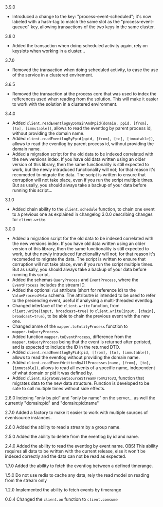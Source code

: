 3.9.0
- Introduced a change to the key: "process-event-scheduled"; it's now labeled with a hash-tag to match the same slot as the "process-event-queued" key, allowing transactions of the two keys in the same cluster.

3.8.0
- Added the transaction when doing scheduled activity again, rely on keyslots when working in a cluster...

3.7.0
- Removed the transaction when doing scheduled activity, to ease the use of the service in a clustered envirement.

3.6.5
- Removed the transaction at the process core that was used to index the refferences used when reading from the solution. This will make it easier to work with the solution in a clustered environment.

3.4.0
- Added `client.readEventlogByDomainAndPpid(domain, ppid, [from], [to], [immutable])`, allows to read the eventlog by parent process id, without providing the domain name.
- Added `client.readEventlogByPpid(ppid, [from], [to], [immutable])`, allows to read the eventlog by parent process id, without providing the domain name.
- Added a migration script for the old data to be indexed correlated with the new versions index. If you have old data written using an older version of this library, then the same functionality is still expected to work, but the newly intruduced functionality will not; for that reason it's recomeded to migrate the data. The script is written to ensure that corruption will not take place, even if you run the script multiple times. But as usally, you should always take a backup of your data before running this script...

3.1.0
- Added chain ability to the `client.schedule` function, to chain one event to a previous one as explained in changelog 3.0.0 describing changes for `client.write`.

3.0.0
- Added a migration script for the old data to be indexed correlated with the new versions index. If you have old data written using an older version of this library, then the same functionality is still expected to work, but the newly intruduced functionality will not; for that reason it's recomeded to migrate the data. The script is written to ensure that corruption will not take place, even if you run the script multiple times. But as usally, you should always take a backup of your data before running this script.
- Added the schemas `QueryProcess` and `EventProcess`, where the `EventProcess` includes the stream ID.
- Added the optional `rid` attribute (short for reference id) to the `ValueProcessMeta` schema. The attributre is intended to be used to refer to the precending event, useful if analysing a multi-threaded eventlog.
- Changed interface of the `client.write` function, from `client.write(input, broadcast=true)` to `client.write(input, [chain], broadcast=true)`, to be able to chain the previous event with the new one.
- Changed anme of the `mapper.toEntityProcess` function to `mapper.toQueryProcess`.
- Added function `mapper.toEventProcess`, difference from the `mapper.toQueryProcess` being that the event is returned after peristed, and is expected to include the ID in the returned DTO.
- Added `client.readEventlogByPid(pid, [from], [to], [immutable])`, allows to read the eventlog without providing the domain name.
- Added `client.readEventWrittenByAllProcesses(name, [from], [to], [immutable])`, allows to read all events of a specific name, independent of what domain or pid it was defined by.
- Added `client.migrateEventsourceStreamFromV2ToV3`, function that migrates data to the new data structure. Function is developed to be safe to call multiple times without side effects.

2.8.0
Indexing "only by pid" and "only by name" on the server... as well the currently "domain:pid" and "domain:pid:name"

2.7.0
Added a factory to make it easier to work with multiple sources of eventsource instances.

2.6.0
Added the ability to read a stream by a group name.

2.5.0
Added the ability to delete from the eventlog by id and name.

2.4.0
Added the ability to read the eventlog by event name. 
OBS! This ability requires all data to be written with the current release, else it won't be indexed correctly and the data can not be read as expected.

1.7.0
Added the ability to fetch the eventlog between a defined timerange.

1.5.0
Do not use redis to cache any data, rely the read model on reading from the stream only

1.2.0
Implemented the ability to fetch events by timerange

0.0.4
Changed the `client.on` function to `client.consume`